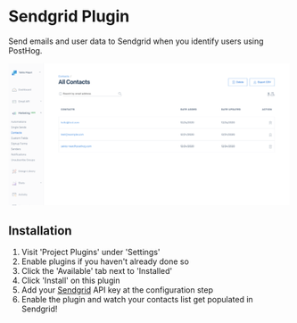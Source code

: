 # Sendgrid Plugin

Send emails and user data to Sendgrid when you identify users using PostHog.

![Sendgrid Dashboard](readme-assets/sendgrid-dash.png)

## Installation

1. Visit 'Project Plugins' under 'Settings'
1. Enable plugins if you haven't already done so
1. Click the 'Available' tab next to 'Installed'
1. Click 'Install' on this plugin
1. Add your [Sendgrid](sendgrid.com) API key at the configuration step
1. Enable the plugin and watch your contacts list get populated in Sendgrid!
